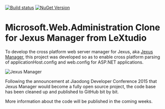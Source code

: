 [![Build status](https://ci.appveyor.com/api/projects/status/kabd0j62wcmsv3ug?svg=true)](https://ci.appveyor.com/project/lextm/microsoft-web-administration)
[![NuGet Version](https://img.shields.io/nuget/v/Microsoft.Web.Administration.Jexus.svg?style=flat)](https://www.nuget.org/packages/Microsoft.Web.Administration.Jexus/)

Microsoft.Web.Administration Clone for Jexus Manager from LeXtudio
==================================================================
To develop the cross platform web server manager for Jexus, aka [Jexus Manager](https://jexus.codeplex.com), this project
was developed so as to enable cross platform parsing of applicationHost.config and web.config for ASP.NET applications.

![Jexus Manager](http://i.stack.imgur.com/IeWe3.png)

Following the announcement at Jiaodong Developer Conference 2015 that Jexus Manager would become a fully open source project,
the code base has been cleaned up and published to GitHub bit by bit.

More information about the code will be published in the coming weeks.